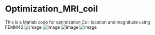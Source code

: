 # Optimization_MRI_coil
This is a Matlab code for optimization Coil location and magnitude using FEMM42
![image](https://github.com/Chansis/Optimization_MRI_coil/assets/111758012/3a6f91cd-d7f3-4bbe-9af6-68e7548ad1cd)
![image](https://github.com/Chansis/Optimization_MRI_coil/assets/111758012/e3cc1023-a69b-4f87-9c5a-434152186791)
![image](https://github.com/Chansis/Optimization_MRI_coil/assets/111758012/3c41947b-611d-47e2-9e59-e5b1b66604ef)
![image](https://github.com/Chansis/Optimization_MRI_coil/assets/111758012/243d2a2c-4106-47e7-a4c3-d8c68520d52f)

